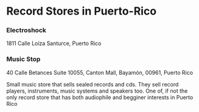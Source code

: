 # Record Stores in Puerto-Rico

### Electroshock

1811 Calle Loíza
Santurce, Puerto Rico

### Music Stop

40 Calle Betances Suite 10055, Canton Mall, Bayamón, 00961, Puerto Rico

Small music store that sells sealed records and cds. They sell record players, instruments, music systems and speakers too. One of, if not the only record store that has both audiophile and begginer interests in Puerto Rico

